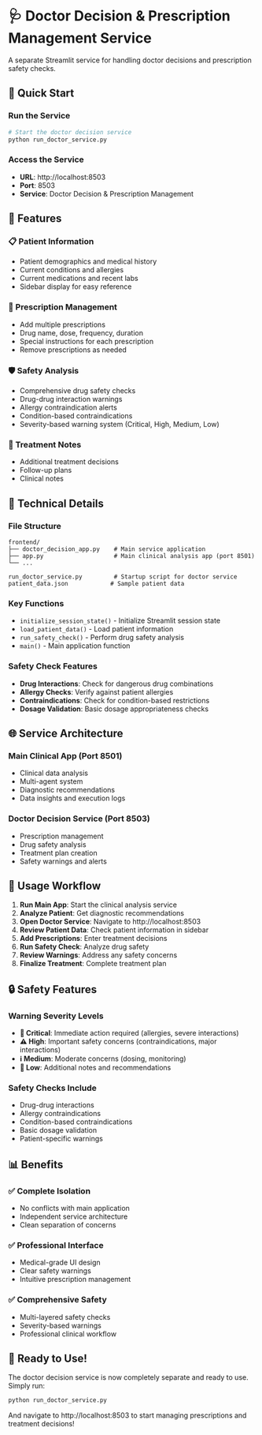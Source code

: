# 🩺 Doctor Decision & Prescription Management Service

A separate Streamlit service for handling doctor decisions and prescription safety checks.

## 🚀 Quick Start

### Run the Service
```bash
# Start the doctor decision service
python run_doctor_service.py
```

### Access the Service
- **URL**: http://localhost:8503
- **Port**: 8503
- **Service**: Doctor Decision & Prescription Management

## 🎯 Features

### 📋 Patient Information
- Patient demographics and medical history
- Current conditions and allergies
- Current medications and recent labs
- Sidebar display for easy reference

### 💊 Prescription Management
- Add multiple prescriptions
- Drug name, dose, frequency, duration
- Special instructions for each prescription
- Remove prescriptions as needed

### 🛡️ Safety Analysis
- Comprehensive drug safety checks
- Drug-drug interaction warnings
- Allergy contraindication alerts
- Condition-based contraindications
- Severity-based warning system (Critical, High, Medium, Low)

### 📝 Treatment Notes
- Additional treatment decisions
- Follow-up plans
- Clinical notes

## 🔧 Technical Details

### File Structure
```
frontend/
├── doctor_decision_app.py    # Main service application
├── app.py                    # Main clinical analysis app (port 8501)
└── ...

run_doctor_service.py         # Startup script for doctor service
patient_data.json            # Sample patient data
```

### Key Functions
- `initialize_session_state()` - Initialize Streamlit session state
- `load_patient_data()` - Load patient information
- `run_safety_check()` - Perform drug safety analysis
- `main()` - Main application function

### Safety Check Features
- **Drug Interactions**: Check for dangerous drug combinations
- **Allergy Checks**: Verify against patient allergies
- **Contraindications**: Check for condition-based restrictions
- **Dosage Validation**: Basic dosage appropriateness checks

## 🌐 Service Architecture

### Main Clinical App (Port 8501)
- Clinical data analysis
- Multi-agent system
- Diagnostic recommendations
- Data insights and execution logs

### Doctor Decision Service (Port 8503)
- Prescription management
- Drug safety analysis
- Treatment plan creation
- Safety warnings and alerts

## 🚀 Usage Workflow

1. **Run Main App**: Start the clinical analysis service
2. **Analyze Patient**: Get diagnostic recommendations
3. **Open Doctor Service**: Navigate to http://localhost:8503
4. **Review Patient Data**: Check patient information in sidebar
5. **Add Prescriptions**: Enter treatment decisions
6. **Run Safety Check**: Analyze drug safety
7. **Review Warnings**: Address any safety concerns
8. **Finalize Treatment**: Complete treatment plan

## 🔒 Safety Features

### Warning Severity Levels
- **🚨 Critical**: Immediate action required (allergies, severe interactions)
- **⚠️ High**: Important safety concerns (contraindications, major interactions)
- **ℹ️ Medium**: Moderate concerns (dosing, monitoring)
- **📝 Low**: Additional notes and recommendations

### Safety Checks Include
- Drug-drug interactions
- Allergy contraindications
- Condition-based contraindications
- Basic dosage validation
- Patient-specific warnings

## 📊 Benefits

### ✅ Complete Isolation
- No conflicts with main application
- Independent service architecture
- Clean separation of concerns

### ✅ Professional Interface
- Medical-grade UI design
- Clear safety warnings
- Intuitive prescription management

### ✅ Comprehensive Safety
- Multi-layered safety checks
- Severity-based warnings
- Professional clinical workflow

## 🎉 Ready to Use!

The doctor decision service is now completely separate and ready to use. Simply run:

```bash
python run_doctor_service.py
```

And navigate to http://localhost:8503 to start managing prescriptions and treatment decisions!
